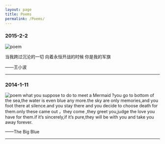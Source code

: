 ```yaml
---
layout: page
title: Poems
permalink: /Poems/
---
```


### 2015-2-2

![poem]({{site.baseurl}}/assets/poem_2015_2_2.jpg)

当我跨过沉沦的一切
向着永恒开战的时候
你是我的军旗

——王小波

---

### 2014-1-11

![poem]({{site.baseurl}}/assets/poem_2014_1_11.jpg) what you suppose to do to meet a Mermaid ?you go to bottom of the sea,the water is even blue any more.the sky are only memories,and you foot there at silence.and you stay there and you decide to choose death for them.only these came out ，they come ,they greet you,judge the love you have for them.if it’s sincerely,if it’s pure,they will be with you and take you away forever.

——The Big Blue

---
